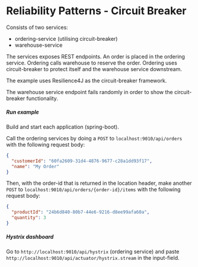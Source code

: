 # Reliability Patterns - Circuit Breaker

Consists of two services:

- ordering-service (utilising circuit-breaker)
- warehouse-service

The services exposes REST endpoints.
An order is placed in the ordering service. Ordering calls warehouse to reserve the order.
Ordering uses circuit-breaker to protect itself and the warehouse service downstream.

The example uses Resilience4J as the circuit-breaker framework.

The warehouse service endpoint fails randomly in order to show the circuit-breaker functionality.

##### Run example

Build and start each application (spring-boot).

Call the ordering services by doing a `POST` to `localhost:9010/api/orders` with the following request body:

```json
{
  "customerId": "60fa2609-31d4-4876-9677-c28a1dd93f17",
  "name": "My Order"
}
```

Then, with the order-id that is returned in the location header, make another `POST`
to `localhost:9010/api/orders/{order-id}/items` with the following request body:

```json
{
  "productId": "24b6d840-80b7-44e6-9216-d8ee99afa60a",
  "quantity": 3
}
```

##### Hystrix dashboard

Go to `http://localhost:9010/api/hystrix` (ordering service) and paste
`http://localhost:9010/api/actuator/hystrix.stream` in the input-field.
